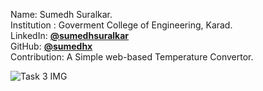
Name: Sumedh Suralkar. <br>
Institution : Goverment College of Engineering, Karad.  <br>
LinkedIn: [**@sumedhsuralkar**](https://www.linkedin.com/in/sumedhsuralkar)  <br>
GitHub: [**@sumedhx**](https://github.com/sumedhx)  <br>
Contribution: A Simple web-based Temperature Convertor.  <br>


![Task 3 IMG](https://github.com/sumedhx/OIBSIP/assets/72144790/97849b28-573b-4367-a90e-4c3e7981b3af)
